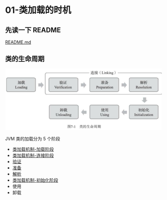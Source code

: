 #   01-类加载的时机

## **先读一下 README** 

[README.md](README.md) 

## 类的生命周期

<img src="../../assets/image-20200620224348640.png" alt="image-20200620224348640" style="zoom:50%;" />

JVM 类的加载分为 5 个阶段

-  [类加载机制-加载阶段](011-类加载机制-加载阶段.md) 
-  [类加载机制-连接阶段](012-类加载机制-连接阶段.md) 
  - [验证](012-类加载机制-连接阶段.md#验证)
  - [准备](012-类加载机制-连接阶段.md#准备)
  - [解析](012-类加载机制-连接阶段.md#解析)
-  [类加载机制-初始化阶段](013-类加载机制-初始化阶段.md) 
- 使用
- 卸载
